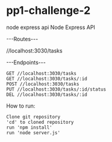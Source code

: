 # pp1-challenge-2
node express api
Node Express API

---Routes---

//localhost:3030/tasks

---Endpoints---

    GET //localhost:3030/tasks
    GET //localhost:3030/tasks/:id
    POST //localhost:3030/tasks
    PUT //localhost:3030/tasks/:id/status
    DEL //localhost:3030/tasks/:id

How to run:

    Clone git repository
    'cd' to cloned repository
    run 'npm install'
    run 'node server.js'
